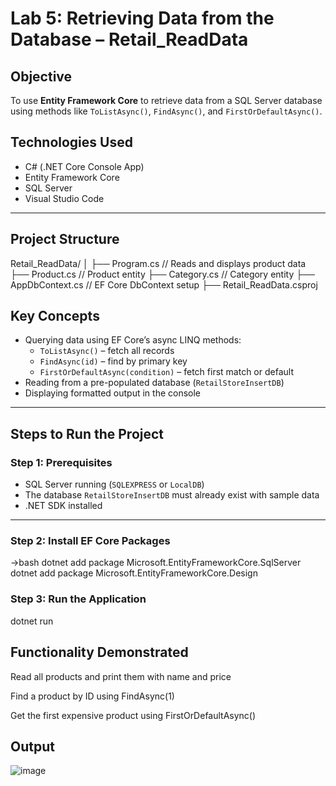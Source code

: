 # Lab 5: Retrieving Data from the Database – Retail_ReadData


## Objective

To use **Entity Framework Core** to retrieve data from a SQL Server database using methods like `ToListAsync()`, `FindAsync()`, and `FirstOrDefaultAsync()`.


## Technologies Used

- C# (.NET Core Console App)
- Entity Framework Core
- SQL Server
- Visual Studio Code

---

## Project Structure
Retail_ReadData/
│
├── Program.cs // Reads and displays product data
├── Product.cs // Product entity
├── Category.cs // Category entity
├── AppDbContext.cs // EF Core DbContext setup
├── Retail_ReadData.csproj

## Key Concepts

- Querying data using EF Core’s async LINQ methods:
  - `ToListAsync()` – fetch all records
  - `FindAsync(id)` – find by primary key
  - `FirstOrDefaultAsync(condition)` – fetch first match or default
- Reading from a pre-populated database (`RetailStoreInsertDB`)
- Displaying formatted output in the console

---

## Steps to Run the Project

### Step 1: Prerequisites

- SQL Server running (`SQLEXPRESS` or `LocalDB`)
- The database `RetailStoreInsertDB` must already exist with sample data
- .NET SDK installed

---

### Step 2: Install EF Core Packages

->bash
dotnet add package Microsoft.EntityFrameworkCore.SqlServer
dotnet add package Microsoft.EntityFrameworkCore.Design

### Step 3: Run the Application

dotnet run
## Functionality Demonstrated

Read all products and print them with name and price

Find a product by ID using FindAsync(1)

Get the first expensive product using FirstOrDefaultAsync()

## Output
![image](https://github.com/user-attachments/assets/8f930e05-ab18-4ee4-873e-6e2f5ac006ef)
